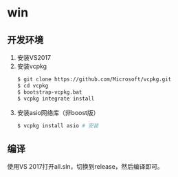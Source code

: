 # win

## 开发环境

1. 安装VS2017
2. 安装vcpkg
   ```bash
   $ git clone https://github.com/Microsoft/vcpkg.git
   $ cd vcpkg
   $ bootstrap-vcpkg.bat
   $ vcpkg integrate install
   ```
3. 安装asio网络库（非boost版）
   ```bash
   $ vcpkg install asio # 安装
   ```

## 编译

使用VS 2017打开all.sln，切换到release，然后编译即可。
